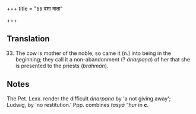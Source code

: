 +++
title = "३३ वशा माता"

+++
## Translation
33. The cow is mother of the noble; so came it (n.) into being in the  
beginning; they call it a non-abandonment (? *ánarpaṇa*) of her that she  
is presented to the priests (*brahmán*).

## Notes
The Pet. Lexx. render the difficult *ánarpaṇa* by 'a not giving away';  
Ludwig, by 'no restitution.' Ppp. combines *tasyā ”hur* in **c**.
